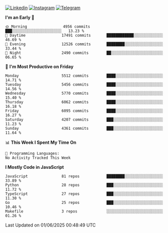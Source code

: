 [![Linkedin](https://img.shields.io/badge/-Archie-blue?style=flat-square&labelColor=gray&logo=Linkedin&logoColor=white&link=https://www.linkedin.com/in/archisdi)](https://www.linkedin.com/in/archisdi)
[![Instagram](https://img.shields.io/badge/-@archisdi-orange?style=flat-square&labelColor=gray&logo=Instagram&logoColor=white&link=https://www.instagram.com/archisdi)](https://www.instagram.com/archisdi)
[![Telegram](https://img.shields.io/badge/-aai-informational?style=flat-square&labelColor=gray&logo=telegram&logoColor=white&link=https://t.me/archisdi)](https://t.me/archisdi)

<!--START_SECTION:waka-->
**I'm an Early 🐤** 

```text
🌞 Morning                4956 commits        ███░░░░░░░░░░░░░░░░░░░░░░   13.23 % 
🌆 Daytime                17491 commits       ████████████░░░░░░░░░░░░░   46.69 % 
🌃 Evening                12526 commits       ████████░░░░░░░░░░░░░░░░░   33.44 % 
🌙 Night                  2490 commits        ██░░░░░░░░░░░░░░░░░░░░░░░   06.65 % 
```
📅 **I'm Most Productive on Friday** 

```text
Monday                   5512 commits        ████░░░░░░░░░░░░░░░░░░░░░   14.71 % 
Tuesday                  5456 commits        ████░░░░░░░░░░░░░░░░░░░░░   14.56 % 
Wednesday                5770 commits        ████░░░░░░░░░░░░░░░░░░░░░   15.40 % 
Thursday                 6062 commits        ████░░░░░░░░░░░░░░░░░░░░░   16.18 % 
Friday                   6095 commits        ████░░░░░░░░░░░░░░░░░░░░░   16.27 % 
Saturday                 4207 commits        ███░░░░░░░░░░░░░░░░░░░░░░   11.23 % 
Sunday                   4361 commits        ███░░░░░░░░░░░░░░░░░░░░░░   11.64 % 
```


📊 **This Week I Spent My Time On** 

```text
💬 Programming Languages: 
No Activity Tracked This Week
```

**I Mostly Code in JavaScript** 

```text
JavaScript               81 repos            ████████░░░░░░░░░░░░░░░░░   33.89 % 
Python                   28 repos            ███░░░░░░░░░░░░░░░░░░░░░░   11.72 % 
TypeScript               27 repos            ███░░░░░░░░░░░░░░░░░░░░░░   11.30 % 
Go                       25 repos            ███░░░░░░░░░░░░░░░░░░░░░░   10.46 % 
Makefile                 3 repos             ░░░░░░░░░░░░░░░░░░░░░░░░░   01.26 % 
```




 Last Updated on 01/06/2025 00:48:49 UTC
<!--END_SECTION:waka-->